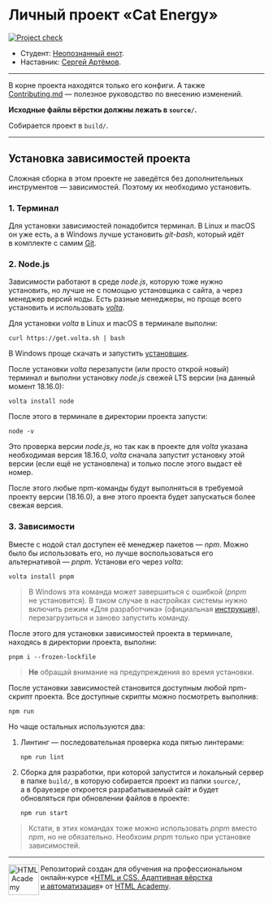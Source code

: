 # Личный проект «Cat Energy»

[![Project check][check-image]][check-url]

* Студент: [Неопознанный енот](https://up.htmlacademy.ru/adaptive/28/user/000000000000).
* Наставник: [Сергей Артёмов](https://htmlacademy.ru/profile/firefoxic).

---

В корне проекта находятся только его конфиги. А также [Contributing.md](Contributing.md) — полезное руководство по внесению изменений.

**Исходные файлы вёрстки должны лежать в `source/`.**

Собирается проект в `build/`.

---

## Установка зависимостей проекта

Сложная сборка в этом проекте не заведётся без дополнительных инструментов — зависимостей. Поэтому их необходимо установить.

### 1. Терминал

Для установки зависимостей понадобится терминал. В Linux и macOS он уже есть, а в Windows лучше установить _git-bash_, который идёт в комплекте с самим [Git](https://git-scm.com/download/windows).

### 2. Node.js

Зависимости работают в среде _node.js_, которую тоже нужно установить, но лучше не с помощью установщика с сайта, а через менеджер версий ноды. Есть разные менеджеры, но проще всего установить и использовать [_volta_](https://volta.sh/).

Для установки _volta_ в Linux и macOS в терминале выполни:

```shell
curl https://get.volta.sh | bash
```

В Windows проще скачать и запустить [установщик](https://github.com/volta-cli/volta/releases/download/v1.1.1/volta-1.1.1-windows-x86_64.msi).

После установки _volta_ перезапусти (или просто открой новый) терминал и выполни установку _node.js_ свежей LTS версии (на данный момент 18.16.0):

```shell
volta install node
```

После этого в терминале в директории проекта запусти:

```shell
node -v
```

Это проверка версии _node.js_, но так как в проекте для _volta_ указана необходимая версия 18.16.0, _volta_ сначала запустит установку этой версии (если ещё не установлена) и только после этого выдаст её номер.

После этого любые npm-команды будут выполняться в требуемой проекту версии (18.16.0), а вне этого проекта будет запускаться более свежая версия.

### 3. Зависимости

Вместе с нодой стал доступен её менеджер пакетов — _npm_. Можно было бы использовать его, но лучше воспользоваться его альтернативой — _pnpm_. Установи его через _volta_:

```shell
volta install pnpm
```

> В Windows эта команда может завершиться с ошибкой (_pnpm_ не установится). В таком случае в настройках системы нужно включить режим «Для разработчика» (официальная [инструкция](https://learn.microsoft.com/ru-ru/windows/apps/get-started/enable-your-device-for-development#accessing-settings-for-developers)), перезагрузиться и заново запустить команду.

После этого для установки зависимостей проекта в терминале, находясь в директории проекта, выполни:

```shell
pnpm i --frozen-lockfile
```

> **Не** обращай внимание на предупреждения во время установки.

После установки зависимостей становится доступным любой npm-скрипт проекта. Все доступные скрипты можно посмотреть выполнив:

```shell
npm run
```

Но чаще остальных используются два:

1. Линтинг — последовательная проверка кода пятью линтерами:

	```shell
	npm run lint
	```

2. Cборка для разработки, при которой запустится и локальный сервер в папке `build/`, в которую собирается проект из папки `source/`, а в брауезере откроется разрабатываемый сайт и будет обновляться при обновлении файлов в проекте:

	```shell
	npm run start
	```

> Кстати, в этих командах тоже можно использовать _pnpm_ вместо _npm_, но не обязательно. Необхоим _pnpm_ только при установке зависимостей.

---

<a href="https://htmlacademy.ru/intensive/adaptive"><img align="left" width="60" height="60" alt="HTML Academy" src="https://raw.githubusercontent.com/htmlacademy-adaptive/000000000000-cat-energy-28/master/source/icons/htmlacademy.svg"></a>

Репозиторий создан для обучения на профессиональном онлайн‑курсе «[HTML и CSS. Адаптивная вёрстка и автоматизация](https://htmlacademy.ru/intensive/adaptive)» от [HTML Academy](https://htmlacademy.ru).

[check-image]: https://github.com/htmlacademy-adaptive/000000000000-cat-energy-28/workflows/Project%20check/badge.svg?branch=master
[check-url]: https://github.com/htmlacademy-adaptive/000000000000-cat-energy-28/actions
